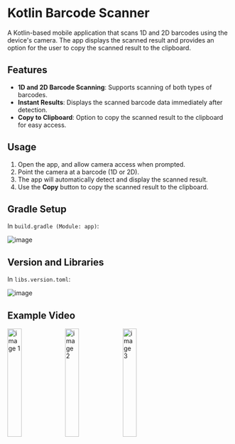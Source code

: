 # Kotlin Barcode Scanner

A Kotlin-based mobile application that scans 1D and 2D barcodes using the device's camera. The app displays the scanned result and provides an option for the user to copy the scanned result to the clipboard.

## Features
- **1D and 2D Barcode Scanning**: Supports scanning of both types of barcodes.
- **Instant Results**: Displays the scanned barcode data immediately after detection.
- **Copy to Clipboard**: Option to copy the scanned result to the clipboard for easy access.

## Usage
1. Open the app, and allow camera access when prompted.
2. Point the camera at a barcode (1D or 2D).
3. The app will automatically detect and display the scanned result.
4. Use the **Copy** button to copy the scanned result to the clipboard.

## Gradle Setup

In `build.gradle (Module: app)`:

![image](https://github.com/user-attachments/assets/02d152d0-ec17-4239-ab5c-5b84d9c85ca4)


## Version and Libraries

In `libs.version.toml`:

![image](https://github.com/user-attachments/assets/283488d0-5fdf-4a63-a378-a0fc63d6f265)


## Example Video
<p>
  <img src="https://github.com/user-attachments/assets/8c174246-3142-4696-9b84-5321ae7bfb0c" alt="image 1" width="25%" />
  <img src="https://github.com/user-attachments/assets/5529a6a8-339c-4bd5-a353-1aa19c20614c" alt="image 2" width="25%" />
  <img src="https://github.com/user-attachments/assets/88a01d5e-b1c2-4f53-92cb-fc93b464c4ae" alt="image 3" width="25%" />
</p>
